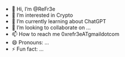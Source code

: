 - 👋 Hi, I’m @ReFr3e
- 👀 I’m interested in Crypto
- 🌱 I’m currently learning about ChatGPT
- 💞️ I’m looking to collaborate on ...
- 📫 How to reach me 0xrefr3eATgmaildotcom
- 😄 Pronouns: ...
- ⚡ Fun fact: ...

<!---
ReFr3e/ReFr3e is a ✨ special ✨ repository because its `README.md` (this file) appears on your GitHub profile.
You can click the Preview link to take a look at your changes.
--->
